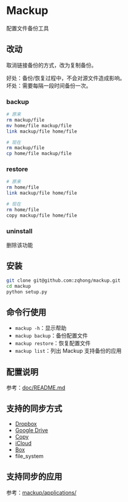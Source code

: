 # Mackup

配置文件备份工具

## 改动

取消链接备份的方式，改为复制备份。

好处：备份/恢复过程中，不会对源文件造成影响。<br>
坏处：需要每隔一段时间备份一次。

### backup

```bash
# 原来
rm mackup/file
mv home/file mackup/file
link mackup/file home/file

# 现在
rm mackup/file
cp home/file mackup/file
```

### restore

```bash
# 原来
rm home/file
link mackup/file home/file

# 现在
rm home/file
copy mackup/file home/file
```

### uninstall

删除该功能

## 安装

```bash
git clone git@github.com:zqhong/mackup.git
cd mackup
python setup.py
```

## 命令行使用

* `mackup -h`：显示帮助
* `mackup backup`：备份配置文件
* `mackup restore`：恢复配置文件
* `mackup list`：列出 Mackup 支持备份的应用

## 配置说明

参考：[doc/README.md](doc/README.md)

## 支持的同步方式

- [Dropbox](https://www.dropbox.com/)
- [Google Drive](https://drive.google.com/)
- [Copy](https://www.copy.com/)
- [iCloud](http://www.apple.com/icloud/)
- [Box](https://www.box.com)
- file_system

## 支持同步的应用

参考：[mackup/applications/](mackup/applications/)
